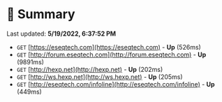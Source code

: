 # 📖 Summary
Last updated: **5/19/2022, 6:37:52 PM**

- `GET` [https://eseqtech.com](https://eseqtech.com) - **Up** (526ms)
- `GET` [http://forum.eseqtech.com](http://forum.eseqtech.com) - **Up** (9891ms)
- `GET` [http://hexp.net](http://hexp.net) - **Up** (202ms)
- `GET` [http://ws.hexp.net](http://ws.hexp.net) - **Up** (205ms)
- `GET` [http://eseqtech.com/infoline](http://eseqtech.com/infoline) - **Up** (449ms)
